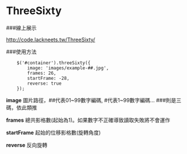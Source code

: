 ThreeSixty
==========

###線上展示

http://code.lackneets.tw/ThreeSixty/

###使用方法

```
	$('#container').threeSixty({
		image: 'images/example-##.jpg', 
		frames: 26,
		startFrame: -28,
		reverse: true
	});
```

**image** 圖片路徑，##代表01~99數字編碼, #代表1~99數字編碼... ###則是三碼，依此類推

**frames** 總共影格數(起始為1)。如果數字不正確導致讀取失敗將不會運作

**startFrame** 起始的位移影格數(旋轉角度)

**reverse** 反向旋轉
